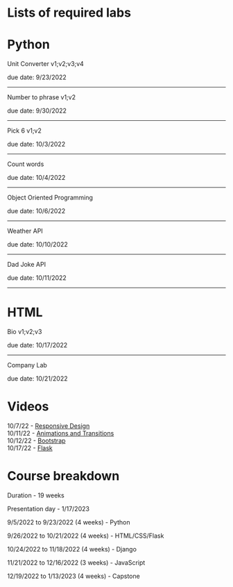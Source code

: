 # Lists of required labs

# Python

Unit Converter v1;v2;v3;v4

due date: 9/23/2022

<hr> 

Number to phrase v1;v2

due date: 9/30/2022

<hr> 

Pick 6 v1;v2

due date: 10/3/2022

<hr> 

Count words

due date: 10/4/2022

<hr> 

Object Oriented Programming

due date: 10/6/2022

<hr> 

Weather API

due date: 10/10/2022

<hr> 

Dad Joke API

due date: 10/11/2022

<hr> 

# HTML

Bio v1;v2;v3

due date: 10/17/2022

<hr>

Company Lab

due date: 10/21/2022

# Videos

10/7/22 - [Responsive Design](https://drive.google.com/file/d/11P502lk5HbawiUFqGGWqjfa9Yt29nWGO/view?usp=sharing) <br>
10/11/22 - [Animations and Transitions](https://drive.google.com/file/d/16iU-oIWdWfQPH1kWKfuKz14tqJV7ebfu/view?usp=sharing) <br>
10/12/22 - [Bootstrap](https://drive.google.com/file/d/1_OpUuVw51emDv8oVGrO9GqwNjhpAoMVn/view?usp=sharing) <br>
10/17/22 - [Flask](https://drive.google.com/file/d/1ablBm_O1j1FWS7VUDsu91wvPRBG_TJGo/view?usp=sharing) <br>


# Course breakdown

Duration - 19 weeks

Presentation day - 1/17/2023

9/5/2022 to 9/23/2022 (4 weeks) - Python

9/26/2022 to 10/21/2022 (4 weeks) - HTML/CSS/Flask

10/24/2022 to 11/18/2022 (4 weeks) - Django

11/21/2022 to 12/16/2022 (3 weeks) - JavaScript

12/19/2022 to 1/13/2023 (4 weeks) - Capstone
